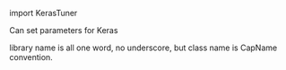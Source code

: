 import KerasTuner

Can set parameters for Keras

library name is all one word, no underscore, but class name is CapName convention.  
